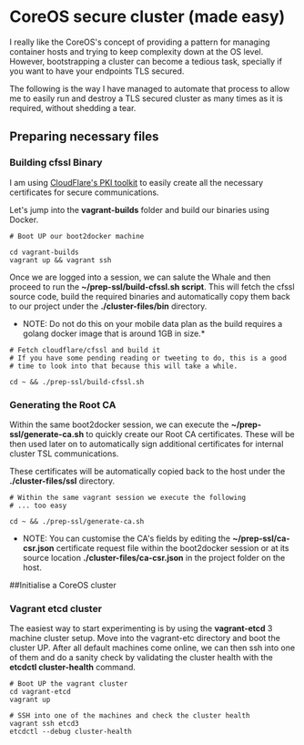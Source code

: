 # CoreOS secure cluster (made easy)
I really like the CoreOS's concept of providing a pattern for managing container hosts and trying to keep complexity down at the OS level. However, bootstrapping a cluster can become a tedious task, specially if you want to have your endpoints TLS secured.

The following is the way I have managed to automate that process to allow me to easily run and destroy a TLS secured cluster as many times as it is required, without shedding a tear.

## Preparing necessary files

### Building cfssl Binary

I am using [CloudFlare's PKI toolkit](https://cfssl.org/) to easily create all the necessary certificates
for secure communications.

 Let's jump into the **vagrant-builds** folder and build our binaries using Docker.
 
```shell
# Boot UP our boot2docker machine

cd vagrant-builds
vagrant up && vagrant ssh

```

Once we are logged into a session, we can salute the Whale and then proceed to run the **~/prep-ssl/build-cfssl.sh script**. This will fetch the cfssl source code, build the required binaries and automatically copy them back to our project under the **./cluster-files/bin** directory.

* NOTE: Do not do this on your mobile data plan as the build requires a golang docker image that is around 1GB in size.*

```shell
# Fetch cloudflare/cfssl and build it 
# If you have some pending reading or tweeting to do, this is a good 
# time to look into that because this will take a while.

cd ~ && ./prep-ssl/build-cfssl.sh

```

### Generating the Root CA

Within the same boot2docker session, we can execute the **~/prep-ssl/generate-ca.sh** to quickly create our Root CA certificates. These will be then used later on to automatically sign additional certificates for internal cluster TSL communications. 

These certificates will be automatically copied back to the host under the **./cluster-files/ssl** directory.

```shell
# Within the same vagrant session we execute the following
# ... too easy

cd ~ && ./prep-ssl/generate-ca.sh
```

* NOTE: You can customise the CA's fields by editing the **~/prep-ssl/ca-csr.json** certificate request file within the boot2docker session or at its source location **./cluster-files/ca-csr.json** in the project folder on the host.

##Initialise a CoreOS cluster

### Vagrant etcd cluster

The easiest way to start experimenting is by using the **vagrant-etcd** 3 machine cluster setup. Move into the vagrant-etc directory and boot the cluster UP. After all default machines come online, we can then ssh into one of them and do a sanity check by validating the cluster health with the **etcdctl cluster-health** command.


```shell
# Boot UP the vagrant cluster
cd vagrant-etcd
vagrant up

# SSH into one of the machines and check the cluster health
vagrant ssh etcd3
etcdctl --debug cluster-health

```

